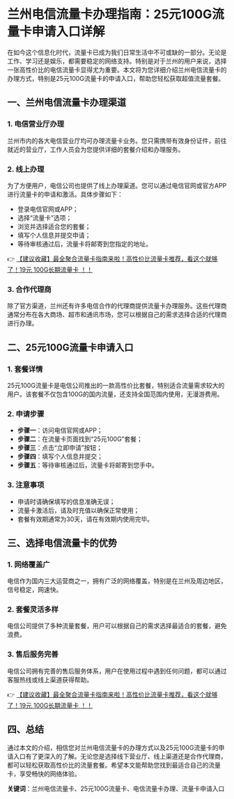 # 兰州电信流量卡办理指南：25元100G流量卡申请入口详解

在如今这个信息化时代，流量卡已成为我们日常生活中不可或缺的一部分。无论是工作、学习还是娱乐，都需要稳定的网络支持。特别是对于兰州的用户来说，选择一张高性价比的电信流量卡显得尤为重要。本文将为您详细介绍兰州电信流量卡的办理方式，特别是25元100G流量卡的申请入口，帮助您轻松获取超值流量套餐。

## 一、兰州电信流量卡办理渠道

### 1. 电信营业厅办理
兰州市内的各大电信营业厅均可办理流量卡业务。您只需携带有效身份证件，前往就近的营业厅，工作人员会为您提供详细的套餐介绍和办理服务。

### 2. 线上办理
为了方便用户，电信公司也提供了线上办理渠道。您可以通过电信官网或官方APP进行流量卡的申请和激活。具体步骤如下：
- 登录电信官网或APP；
- 选择“流量卡”选项；
- 浏览并选择适合您的套餐；
- 填写个人信息并提交申请；
- 等待审核通过后，流量卡将邮寄到您指定的地址。

👉 [【建议收藏】最全聚合流量卡指南来啦！高性价比流量卡推荐，看这个就够了！19元 100G长期流量卡 ！！](https://bit.ly/Liuliangka)

### 3. 合作代理商
除了官方渠道，兰州还有许多电信合作的代理商提供流量卡办理服务。这些代理商通常分布在各大商场、超市和通讯市场，您可以根据自己的需求选择合适的代理商进行办理。

## 二、25元100G流量卡申请入口

### 1. 套餐详情
25元100G流量卡是电信公司推出的一款高性价比套餐，特别适合流量需求较大的用户。该套餐不仅包含100G的国内流量，还支持全国范围内使用，无漫游费用。

### 2. 申请步骤
- **步骤一**：访问电信官网或APP；
- **步骤二**：在流量卡页面找到“25元100G”套餐；
- **步骤三**：点击“立即申请”按钮；
- **步骤四**：填写个人信息并提交；
- **步骤五**：等待审核通过后，流量卡将邮寄到您手中。

### 3. 注意事项
- 申请时请确保填写的信息准确无误；
- 流量卡激活后，请及时充值以确保正常使用；
- 套餐有效期通常为30天，请在有效期内使用完毕。

## 三、选择电信流量卡的优势

### 1. 网络覆盖广
电信作为国内三大运营商之一，拥有广泛的网络覆盖，特别是在兰州及周边地区，信号稳定，网速快。

### 2. 套餐灵活多样
电信公司提供了多种流量套餐，用户可以根据自己的需求选择最适合的套餐，避免浪费。

### 3. 售后服务完善
电信公司拥有完善的售后服务体系，用户在使用过程中遇到任何问题，都可以通过客服热线或线上渠道获得帮助。

👉 [【建议收藏】最全聚合流量卡指南来啦！高性价比流量卡推荐，看这个就够了！19元 100G长期流量卡 ！！](https://bit.ly/Liuliangka)

## 四、总结

通过本文的介绍，相信您对兰州电信流量卡的办理方式以及25元100G流量卡的申请入口有了更深入的了解。无论您是选择线下营业厅、线上渠道还是合作代理商，都可以轻松获取高性价比的流量套餐。希望本文能帮助您找到最适合自己的流量卡，享受畅快的网络体验。

**关键词**：兰州电信流量卡、25元100G流量卡、电信流量卡办理、流量卡申请入口